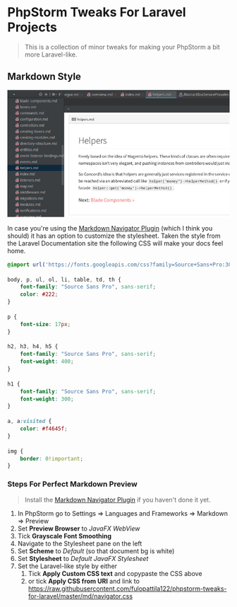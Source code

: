 # PhpStorm Tweaks For Laravel Projects

> This is a collection of minor tweaks for making your PhpStorm a bit more Laravel-like.

## Markdown Style

![Markdown Navigator Laravel Style](md/preview.jpg)

In case you're using the [Markdown Navigator Plugin](https://plugins.jetbrains.com/plugin/7896-markdown-navigator) (which I think you should) it has an option to customize the stylesheet. Taken the style from the Laravel Documentation site the following CSS will make your docs feel home.

```css
@import url('https://fonts.googleapis.com/css?family=Source+Sans+Pro:300,300i,400,400i,400b');

body, p, ul, ol, li, table, td, th {
    font-family: "Source Sans Pro", sans-serif;
    color: #222;
}

p {
    font-size: 17px;
}

h2, h3, h4, h5 {
    font-family: "Source Sans Pro", sans-serif;
    font-weight: 400;
}

h1 {
    font-family: "Source Sans Pro", sans-serif;
    font-weight: 300;
}

a, a:visited {
    color: #f4645f;
}

img {
    border: 0!important;
}
```

### Steps For Perfect Markdown Preview

> Install the [Markdown Navigator Plugin](https://plugins.jetbrains.com/plugin/7896-markdown-navigator) if you haven't done it yet.

1. In PhpStorm go to Settings => Languages and Frameworks => Markdown => Preview
2. Set **Preview Browser** to _JavaFX WebView_
3. Tick **Grayscale Font Smoothing**
4. Navigate to the Stylesheet pane on the left
5. Set **Scheme** to _Default_ (so that document bg is white)
6. Set **Stylesheet** to _Default JavaFX Stylesheet_
7. Set the Laravel-like style by either
    1. Tick **Apply Custom CSS text** and copypaste the CSS above
    2. or tick **Apply CSS from URI** and link to https://raw.githubusercontent.com/fulopattila122/phpstorm-tweaks-for-laravel/master/md/navigator.css



